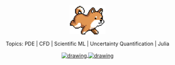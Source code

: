 <div align="center">
  <img src="assets/shibainu_run.gif" alt="drawing" width="100"/>
  
  Topics: PDE | CFD | Scientific ML | Uncertainty Quantification | Julia

  <a href="https://github.com/anuraghazra/github-readme-stats">
    <img align="center" src="https://github-profile-summary-cards.vercel.app/api/cards/profile-details?username=vavrines&theme=vue" alt="drawing" width="500"/>
  </a>
  <a href="https://github.com/anuraghazra/convoychat">
    <img align="center" src="https://github-readme-stats.vercel.app/api/top-langs/?username=vavrines&layout=compact&theme=vue&langs_count=6&hide=jupyter%20notebook,html,scss,typescript" alt="drawing" width="260"/>
  </a>
</div>


<!---
- 📫 https://xiaotianbai.com

![stats](https://github-readme-stats.vercel.app/api?username=vavrines&show_icons=true&hide_border=true)

![stats](https://github-readme-stats.vercel.app/api?username=vavrines&theme=vue)
![lang](https://github-readme-stats.vercel.app/api/top-langs/?username=vavrines&layout=compact&theme=vue)
-->
